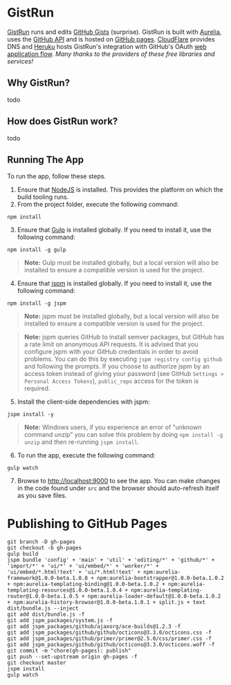 # GistRun

[GistRun](https://gist.run) runs and edits [GitHub Gists](https://gist.github.com/) (surprise). GistRun is built with [Aurelia](http://aurelia.io), uses the [GitHub API](https://developer.github.com/v3/) and is hosted on [GitHub pages](https://pages.github.com/). [CloudFlare](https://www.cloudflare.com/) provides DNS and [Heruku](https://www.heroku.com/) hosts GistRun's integration with GitHub's OAuth [web application flow](https://developer.github.com/v3/oauth/#web-application-flow).
*Many thanks to the providers of these free libraries and services!*

## Why GistRun?

todo

## How does GistRun work?

todo

## Running The App

To run the app, follow these steps.

1. Ensure that [NodeJS](http://nodejs.org/) is installed. This provides the platform on which the build tooling runs.
2. From the project folder, execute the following command:

  ```shell
  npm install
  ```
3. Ensure that [Gulp](http://gulpjs.com/) is installed globally. If you need to install it, use the following command:

  ```shell
  npm install -g gulp
  ```
  > **Note:** Gulp must be installed globally, but a local version will also be installed to ensure a compatible version is used for the project.
4. Ensure that [jspm](http://jspm.io/) is installed globally. If you need to install it, use the following command:

  ```shell
  npm install -g jspm
  ```
  > **Note:** jspm must be installed globally, but a local version will also be installed to ensure a compatible version is used for the project.

  > **Note:** jspm queries GitHub to install semver packages, but GitHub has a rate limit on anonymous API requests. It is advised that you configure jspm with your GitHub credentials in order to avoid problems. You can do this by executing `jspm registry config github` and following the prompts. If you choose to authorize jspm by an access token instead of giving your password (see GitHub `Settings > Personal Access Tokens`), `public_repo` access for the token is required.
5. Install the client-side dependencies with jspm:

  ```shell
  jspm install -y
  ```
  >**Note:** Windows users, if you experience an error of "unknown command unzip" you can solve this problem by doing `npm install -g unzip` and then re-running `jspm install`.
6. To run the app, execute the following command:

  ```shell
  gulp watch
  ```
7. Browse to [http://localhost:9000](http://localhost:9000) to see the app. You can make changes in the code found under `src` and the browser should auto-refresh itself as you save files.


# Publishing to GitHub Pages

```shell
git branch -D gh-pages
git checkout -b gh-pages
gulp build
jspm bundle 'config' + 'main' + 'util' + 'editing/*' + 'github/*' + 'import/*' + 'ui/*' + 'ui/embed/*' + 'worker/*' + 'ui/embed/*.html!text' + 'ui/*.html!text' + npm:aurelia-framework@1.0.0-beta.1.0.8 + npm:aurelia-bootstrapper@1.0.0-beta.1.0.2 + npm:aurelia-templating-binding@1.0.0-beta.1.0.2 + npm:aurelia-templating-resources@1.0.0-beta.1.0.4 + npm:aurelia-templating-router@1.0.0-beta.1.0.5 + npm:aurelia-loader-default@1.0.0-beta.1.0.2 + npm:aurelia-history-browser@1.0.0-beta.1.0.1 + split.js + text dist/bundle.js --inject
git add dist/bundle.js -f
git add jspm_packages/system.js -f
git add jspm_packages/github/ajaxorg/ace-builds@1.2.3 -f
git add jspm_packages/github/github/octicons@3.3.0/octicons.css -f
git add jspm_packages/github/primer/primer@2.5.0/css/primer.css -f
git add jspm_packages/github/github/octicons@3.3.0/octicons.woff -f
git commit -m "chore(gh-pages): publish"
git push --set-upstream origin gh-pages -f
git checkout master
jspm install
gulp watch
```
